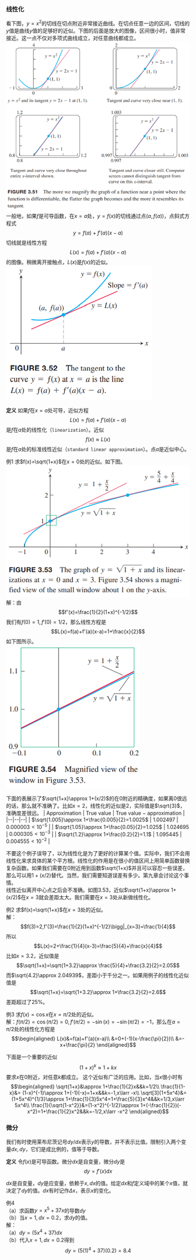 ### 线性化
看下图，$y=x^2$的切线在切点附近非常接近曲线。在切点任意一边的区间，切线的$y$值是曲线$y$值的足够好的近似。下图的后面是放大的图像，区间很小时，值非常接近。这一点不仅对多项式曲线成立，对任意曲线都成立。  
![](110.010.png)  
一般地，如果$f$是可导函数，在$x=a$处，$y=f(x)$的切线通过点$(a,f(a))$，点斜式方程式
$$y=f(a)+f'(a)(x-a)$$
切线就是线性方程
$$L(x)=f(a)+f'(a)(x-a)$$
的图像。稍微离开接触点，$L(x)$是$f(x)$的近似。  
![](110.020.png)

**定义** 如果$f$在$x=a$处可导，近似方程
$$L(x)=f(a)+f'(a)(x-a)$$
是$f$在$a$处的线性化（`linearization`）。近似
$$f(x)\approx L(x)$$
是$f$在$a$处的标准线性近似（`standard linear approximation`）。点$a$是近似中心。

例1 求$f(x)=\sqrt{1+x}$在$x=0$处的近似。如下图。  
![](110.030.png)  
解：由
$$f'(x)=\frac{1}{2}(1+x)^{-1/2}$$
我们有$f(0)=1,f'(0)=1/2$，那么线性方程是
$$L(x)=f(a)+f'(a)(x-a)=1+\frac{x}{2}$$
如下图所示。  
![](110.040.png)

下面的表展示了$\sqrt{1+x}\approx 1+(x/2)$的在0附近的精确度，如果离0很远的话，那么就不准确了。比如$x=2$，线性化的近似是2，实际值是$\sqrt{3}$，准确度差很远。
| Approximation | True value | True value − approximation |
|--|--|--|
| $\sqrt{1.005}\approx 1+\frac{0.005}{2}=1.0025$ | $1.002497$ | $0.000003 < 10^{-5}$ |
| $\sqrt{1.05}\approx 1+\frac{0.05}{2}=1.025$ | $1.024695$ | $0.000305 < 10^{-3}$ |
| $\sqrt{1.2}\approx 1+\frac{0.2}{2}=1.1$ | $1.095445$ | $0.004555 < 10^{-2}$ |

不要这个例子误导了，以为线性化是为了更好的计算某个值。实际中，我们不会用线性化来求具体的某个平方根。线性化的作用是在很小的值区间上用简单函数替换复杂函数。如果我们需要在0附近用到函数$\sqrt{1+x}$并且可以容忍一些误差，那么可以用$1+(x/2)$替代。当然，我们需要知道误差有多少。第九章会讨论这个事情。  
线性近似离开中心点之后会不准确。如图3.53，近似$\sqrt{1+x}\approx 1+(x/2)$在$x=3$就会差距太大。我们需要在$x=3$处从新做线性化。

例2 求$f(x)=\sqrt{1+x}$在$x=3$处的近似。  
解：
$$f(3)=2,f'(3)=\frac{1}{2}(1+x)^{-1/2}\bigg|_{x=3}=\frac{1}{4}$$
所以
$$L(x)=2+\frac{1}{4}(x-3)=\frac{5}{4}+\frac{x}{4}$$
比如$x=3.2$，近似值是
$$\sqrt{1+x}=\sqrt{1+3.2}\approx \frac{5}{4}+\frac{3.2}{2}=2.05$$
而$\sqrt{4.2}\approx 2.04939$，差距小于千分之一。如果用例子的线性化近似值是
$$\sqrt{1+x}=\sqrt{1+3.2}\approx 1+\frac{3.2}{2}=2.6$$
差距超过了25%。

例3 求$f(x)=\cos x$在$x=\pi/2$处的近似。  
解：$f(\pi/2)=\cos(\pi/2)=0,f'(\pi/2)=-\sin(x)=-\sin(\pi/2)=-1$，那么在$a=\pi/2$处的线性化方程是
$$\begin{aligned}
L(x)&=f(a)+f'(a)(x-a)\\
&=0+(-1)(x-\frac{\pi}{2})\\
&=-x+\frac{\pi}{2}
\end{aligned}$$

下面是一个重要的近似
$$(1+x)^k\approx 1+kx$$
要求$x$在0附近，对任意$k$都成立。
这个近似有广泛的应用。比如，当$x$很小时有
$$\begin{aligned}
\sqrt{1+x}&\approx 1+\frac{1}{2}x&&k=1/2\\
\frac{1}{1-x}&= (1-x)^{-1}\approx 1+(-1)(-x)=1+x&&k=-1,x\larr -x\\
\sqrt[3]{1+5x^4}&=(1+5x^4)^{1/3}\approx 1+\frac{1}{3}5x^4=1+\frac{5}{3}x^4&&k=1/3,x\larr 5x^4\\
\frac{1}{\sqrt{1-x^2}}&=(1-x^2)^{-1/2}\approx 1+(-\frac{1}{2})(-x^2)=1+\frac{1}{2}x^2&&k=-1/2,x\larr -x^2
\end{aligned}$$

### 微分
我们有时使用莱布尼茨记号$dy/dx$表示$y$的导数，并不表示比值。限制引入两个变量$dx,dy$，它们是成比例的，值等于导数。

**定义** 令$f(x)$是可导函数。微分$dx$是自变量，微分$dy$是
$$dy=f'(x)dx$$

$dx$是自变量，$dy$是应变量，依赖于$x,dx$的值。给定$dx$和$f$定义域中的某个$x$值，就决定了$dy$的值。$dx$有时记作$\Delta x$，表示$x$的变化。

例4  
（a）求函数$y=x^5+37x$的导数$dy$  
（b）当$x=1,dx=0.2$，求$dy$的值。  
解：  
（a）$dy=(5x^4+37)dx$  
（b）代入$x=1,dx=0.2$得到
$$dy=(5(1)^4+37)(0.2)=8.4$$
